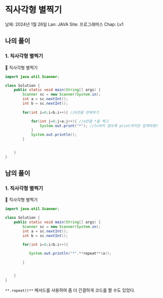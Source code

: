 # 직사각형 별찍기

날짜: 2024년 1월 26일
Lan: JAVA
Site: 프로그래머스
Chap: Lv1

## 나의 풀이

### 1. 직사각형 별찍기

<aside>
💭 직사각형 별찍기

</aside>

```java
import java.util.Scanner;

class Solution {
    public static void main(String[] args) {
        Scanner sc = new Scanner(System.in);
        int a = sc.nextInt();
        int b = sc.nextInt();
        
        for(int i=0;i<b;i++){ //b만큼 반복하기

            for(int j=0;j<a;j++){ //a만큼 *을 찍고
                System.out.print("*"); //ln하지 않도록 print까지만 입력하였다.
            }
            System.out.println();
        }

        
    }
}
```

## 남의 풀이

### 1. 직사각형 별찍기

<aside>
💭 직사각형 별찍기

</aside>

```java
import java.util.Scanner;

class Solution {
    public static void main(String[] args) {
        Scanner sc = new Scanner(System.in);
        int a = sc.nextInt();
        int b = sc.nextInt();
        
        for(int i=0;i<b;i++){

           System.out.println("*".**repeat**(a));
            
        }

        
    }
}
```

`**.repeat()**` 메서드를 사용하여 좀 더 간결하게 코드를 짤 수도 있었다.